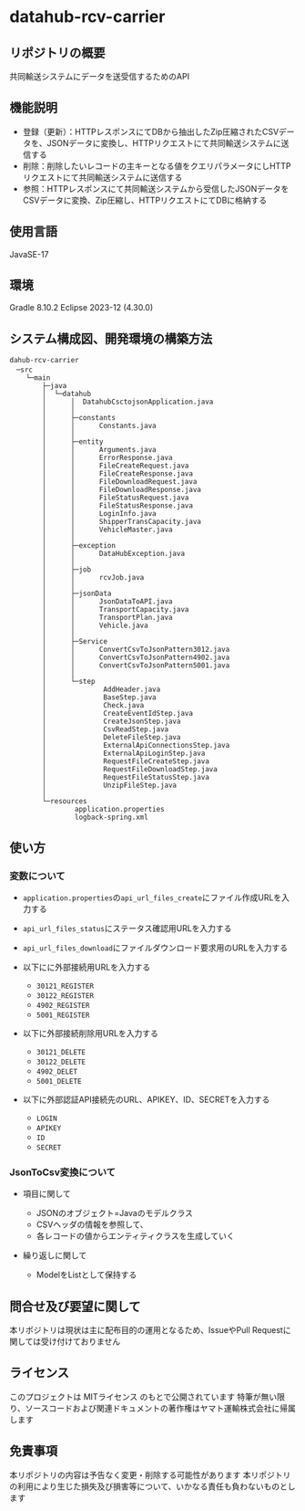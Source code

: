 # datahub-rcv-carrier

## リポジトリの概要
共同輸送システムにデータを送受信するためのAPI
	
## 機能説明
- 登録（更新）：HTTPレスポンスにてDBから抽出したZip圧縮されたCSVデータを、JSONデータに変換し、HTTPリクエストにて共同輸送システムに送信する
- 削除：削除したいレコードの主キーとなる値をクエリパラメータにしHTTPリクエストにて共同輸送システムに送信する
- 参照：HTTPレスポンスにて共同輸送システムから受信したJSONデータをCSVデータに変換、Zip圧縮し、HTTPリクエストにてDBに格納する

## 使用言語
JavaSE-17

## 環境
Gradle 8.10.2
Eclipse 2023-12 (4.30.0)

## システム構成図、開発環境の構築方法

```
dahub-rcv-carrier
　─src
    └─main
        ├─java
        │  └─datahub
        │      │  DatahubCsctojsonApplication.java
        │      │
        │      ├─constants
        │      │      Constants.java
        │      │
        │      ├─entity
        │      │      Arguments.java
        │      │      ErrorResponse.java
        │      │      FileCreateRequest.java
        │      │      FileCreateResponse.java
        │      │      FileDownloadRequest.java
        │      │      FileDownloadResponse.java
        │      │      FileStatusRequest.java
        │      │      FileStatusResponse.java
        │      │      LoginInfo.java
        │      │      ShipperTransCapacity.java
        │      │      VehicleMaster.java
        │      │
        │      ├─exception
        │      │      DataHubException.java
        │      │
        │      ├─job
        │      │      rcvJob.java
        │      │
        │      ├─jsonData
        │      │      JsonDataToAPI.java
        │      │      TransportCapacity.java
        │      │      TransportPlan.java
        │      │      Vehicle.java
        │      │
        │      ├─Service
        │      │      ConvertCsvToJsonPattern3012.java
        │      │      ConvertCsvToJsonPattern4902.java
        │      │      ConvertCsvToJsonPattern5001.java
        │      │
        │      └─step
        │              AddHeader.java
        │              BaseStep.java
        │              Check.java
        │              CreateEventIdStep.java
        │              CreateJsonStep.java
        │              CsvReadStep.java
        │              DeleteFileStep.java
        │              ExternalApiConnectionsStep.java
        │              ExternalApiLoginStep.java
        │              RequestFileCreateStep.java
        │              RequestFileDownloadStep.java
        │              RequestFileStatusStep.java
        │              UnzipFileStep.java
        │
        └─resources
                application.properties
                logback-spring.xml
```

## 使い方
### 変数について
- `application.properties`の`api_url_files_create`にファイル作成URLを入力する
- `api_url_files_status`にステータス確認用URLを入力する
- `api_url_files_download`にファイルダウンロード要求用のURLを入力する

- 以下にに外部接続用URLを入力する  
	- `30121_REGISTER`
	- `30122_REGISTER`
	- `4902_REGISTER`	
	- `5001_REGISTER`

- 以下に外部接続削除用URLを入力する
	- `30121_DELETE`
	- `30122_DELETE`
	- `4902_DELET`
	- `5001_DELETE`

- 以下に外部認証API接続先のURL、APIKEY、ID、SECRETを入力する
	- `LOGIN`
	- `APIKEY`
	- `ID`
	- `SECRET`

### JsonToCsv変換について

- 項目に関して
	- JSONのオブジェクト=Javaのモデルクラス
	- CSVヘッダの情報を参照して、
	- 各レコードの値からエンティティクラスを生成していく

- 繰り返しに関して
	- ModelをListとして保持する

## 問合せ及び要望に関して
本リポジトリは現状は主に配布目的の運用となるため、IssueやPull Requestに関しては受け付けておりません

## ライセンス
このプロジェクトは MITライセンス のもとで公開されています
特筆が無い限り、ソースコードおよび関連ドキュメントの著作権はヤマト運輸株式会社に帰属します

## 免責事項
本リポジトリの内容は予告なく変更・削除する可能性があります
本リポジトリの利用により生じた損失及び損害等について、いかなる責任も負わないものとします
